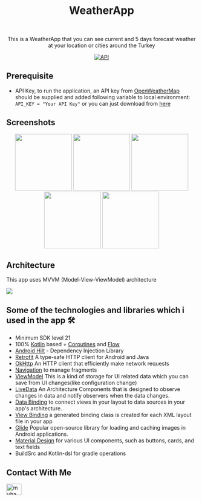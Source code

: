 <h1 align="center">WeatherApp</h1></br>

<p align="center">  
This is a WeatherApp that you can see current and 5 days forecast weather at your location or cities around the Turkey
</p>
<p align="center">
  <a href="https://android-arsenal.com/api?level=21"><img alt="API" src="https://img.shields.io/badge/API-21%2B-brightgreen.svg?style=flat"/></a>
</p>

## Prerequisite
- API Key, to run the application, an API key from [OpenWeatherMap](https://openweathermap.org/api) should be supplied and added following variable to local environment:
`` API_KEY = "Your API Key" `` or you can just download from [here](https://drive.google.com/file/d/1sHyGdWvIKh9uZiRJfrZ9RQXnvJ3Q74ee/view?usp=sharing)

## Screenshots

<p align="center">
<img src="https://user-images.githubusercontent.com/71526845/227382242-d25e1f7f-e7fd-41ee-a727-bc57d3afb612.jpg" width="150">
<img src="https://user-images.githubusercontent.com/71526845/227381174-055257ef-8d4b-4c09-a697-6f828e26b1da.jpeg" width="150">
<img src="https://user-images.githubusercontent.com/71526845/227382331-e91638e2-d5d2-4d77-9488-25c63c3ac489.jpg" width="150">
<img src="https://user-images.githubusercontent.com/71526845/227381293-78a61917-02a4-4ce0-b08e-bf72c55b7b4a.jpeg" width="150">
<img src="https://user-images.githubusercontent.com/71526845/227381342-b8e4fc15-7d64-48d4-a57d-5cfef50017b4.jpeg" width="150">
</p>

## Architecture
This app uses MVVM (Model-View-ViewModel) architecture

![](https://user-images.githubusercontent.com/71526845/227383042-8799f8bb-3c4e-4756-bca0-c1972f5690fb.png)

## Some of the technologies and libraries which i used in the app 🛠
- Minimum SDK level 21
- 100% [Kotlin](https://kotlinlang.org/) based + [Coroutines](https://github.com/Kotlin/kotlinx.coroutines) and [Flow](https://developer.android.com/kotlin/flow)
- [Android Hilt](https://developer.android.com/training/dependency-injection/hilt-android) - Dependency Injection Library
- [Retrofit](https://square.github.io/retrofit/) A type-safe HTTP client for Android and Java
- [OkHttp](https://square.github.io/okhttp/) An HTTP client that efficiently make network requests
- <a href="https://developer.android.com/topic/libraries/architecture/navigation/">Navigation</a> to manage fragments
- <a href="https://developer.android.com/topic/libraries/architecture/viewmodel">ViewModel</a> This is a kind of storage for UI related data which you can save from UI changes(like configuration change)
- <a href="https://developer.android.com/topic/libraries/architecture/livedata">LiveData</a> An Architecture Components that is designed to observe changes in data and notify observers when the data changes.
- <a href="https://developer.android.com/topic/libraries/data-binding">Data Binding</a> to connect views in your layout to data sources in your app's architecture.
- <a href="https://developer.android.com/topic/libraries/view-binding">View Binding</a> a generated binding class is created for each XML layout file in your app
- <a href="https://bumptech.github.io/glide">Glide</a> Popular open-source library for loading and caching images in Android applications.
- <a href="https://material.io/develop/android/docs/getting-started/">Material Design</a> for various UI components, such as buttons, cards, and text fields
- BuildSrc and Kotlin-dsl for gradle operations
  
## Contact With Me  
<p align="left">
<a href="https://www.linkedin.com/in/muhammet-k%C3%BCd%C3%BCr/" target="blank"><img align="center" src="https://raw.githubusercontent.com/rahuldkjain/github-profile-readme-generator/master/src/images/icons/Social/linked-in-alt.svg" alt="muhammetküdür" height="30" width="40" /></a>
</p>

